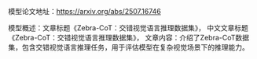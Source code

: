 模型论文地址：https://arxiv.org/abs/2507.16746

模型概述：文章标题《Zebra-CoT：交错视觉语言推理数据集》，
中文文章标题《Zebra-CoT：交错视觉语言推理数据集》，
文章内容：介绍了Zebra-CoT数据集，包含交错视觉语言推理任务，用于评估模型在复杂视觉场景下的推理能力。
